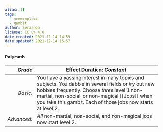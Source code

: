 ```yaml
---
alias: []
tags:
  - commonplace
  - gambit
author: Seraaron
license: CC BY 4.0
date created: 2021-12-14 14:59
date updated: 2021-12-14 15:57
---
```


#### Polymath

|   _Grade_ | Effect Duration: _Constant_                                                                                                                                                                                                                                                             |
| ----------: | -------------------------------------------------------------------------------------------------------------------------------------------------------------------------------------------------------------------------------------------------------------------- |
|    _Basic:_ | You have a passing interest in many topics and subjects. You dabble in several fields or try out new hobbies frequently. Choose _three_ level 1 non-martial, non-social, or non-magical [[Jobs]] when you take this gambit. Each of those jobs now starts at level 2. |
| _Advanced:_ | _All_ non-martial, non-social, and non-magical jobs now start level 2.                                                                                                                                                                                               |
